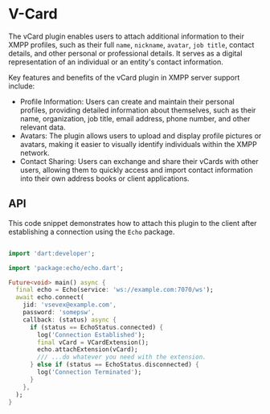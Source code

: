 # V-Card

The vCard plugin enables users to attach additional information to their XMPP profiles, such as their full `name`, `nickname`, `avatar`, `job title`, contact details, and other personal or professional details. It serves as a digital representation of an individual or an entity's contact information.

Key features and benefits of the vCard plugin in XMPP server support include:

- Profile Information: Users can create and maintain their personal profiles, providing detailed information about themselves, such as their name, organization, job title, email address, phone number, and other relevant data.
- Avatars: The plugin allows users to upload and display profile pictures or avatars, making it easier to visually identify individuals within the XMPP network.
- Contact Sharing: Users can exchange and share their vCards with other users, allowing them to quickly access and import contact information into their own address books or client applications.

## API

This code snippet demonstrates how to attach this plugin to the client after establishing a connection using the `Echo` package.

```dart

import 'dart:developer';

import 'package:echo/echo.dart';

Future<void> main() async {
  final echo = Echo(service: 'ws://example.com:7070/ws');
  await echo.connect(
    jid: 'vsevex@example.com',
    password: 'somepsw',
    callback: (status) async {
      if (status == EchoStatus.connected) {
        log('Connection Established');
        final vCard = VCardExtension();
        echo.attachExtension(vCard);
        /// ...do whatever you need with the extension.
      } else if (status == EchoStatus.disconnected) {
        log('Connection Terminated');
      }
    },
  );
}

```
